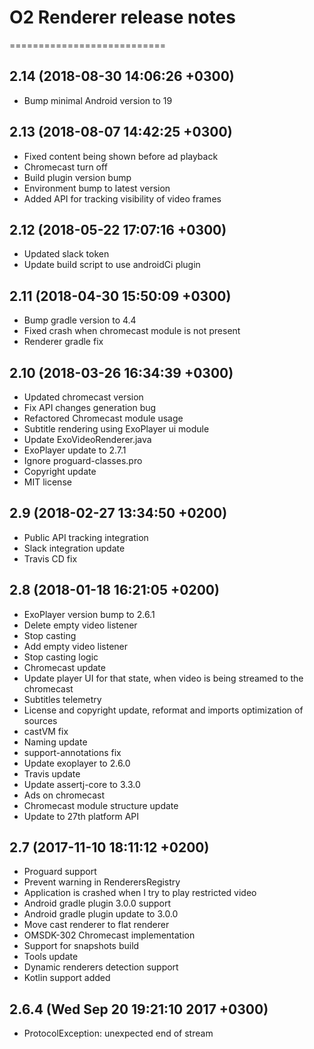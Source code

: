 # O2 Renderer release notes
===========================

2.14 (2018-08-30 14:06:26 +0300)
--------------------------------
- Bump minimal Android version to 19

2.13 (2018-08-07 14:42:25 +0300)
--------------------------------
- Fixed content being shown before ad playback
- Chromecast turn off
- Build plugin version bump
- Environment bump to latest version
- Added API for tracking visibility of video frames

2.12 (2018-05-22 17:07:16 +0300)
--------------------------------
- Updated slack token
- Update build script to use androidCi plugin

2.11 (2018-04-30 15:50:09 +0300)
--------------------------------
- Bump gradle version to 4.4
- Fixed crash when chromecast module is not present
- Renderer gradle fix

2.10 (2018-03-26 16:34:39 +0300)
--------------------------------
- Updated chromecast version
- Fix API changes generation bug
- Refactored Chromecast module usage
- Subtitle rendering using ExoPlayer ui module
- Update ExoVideoRenderer.java
- ExoPlayer update to 2.7.1
- Ignore proguard-classes.pro
- Copyright update
- MIT license

2.9 (2018-02-27 13:34:50 +0200)
-------------------------------
- Public API tracking integration
- Slack integration update
- Travis CD fix

2.8 (2018-01-18 16:21:05 +0200)
-------------------------------
- ExoPlayer version bump to 2.6.1
- Delete empty video listener
- Stop casting
- Add empty video listener
- Stop casting logic
- Chromecast update
- Update player UI for that state, when video is being streamed to the chromecast
- Subtitles telemetry
- License and copyright update, reformat and imports optimization of sources
- castVM fix
- Naming update
- support-annotations fix
- Update exoplayer to 2.6.0
- Travis update
- Update assertj-core to 3.3.0
- Ads on chromecast
- Chromecast module structure update
- Update to 27th platform API

2.7 (2017-11-10 18:11:12 +0200)
-------------------------------
- Proguard support
- Prevent warning in RenderersRegistry
- Application is crashed when I try to play restricted video
- Android gradle plugin 3.0.0 support
- Android gradle plugin update to 3.0.0
- Move cast renderer to flat renderer
- OMSDK-302 Chromecast implementation
- Support for snapshots build
- Tools update
- Dynamic renderers detection support
- Kotlin support added

2.6.4 (Wed Sep 20 19:21:10 2017 +0300)
--------------------------------------
- ProtocolException: unexpected end of stream
